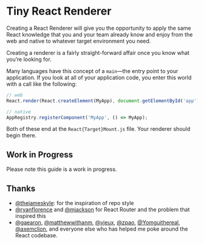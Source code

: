 # Tiny React Renderer

Creating a React Renderer will give you the opportunity to apply the same React
knowledge that you and your team already know and enjoy from the web and native
to whatever target environment you need.

Creating a renderer is a fairly straight-forward affair once you know what
you’re looking for.

Many languages have this concept of a `main`—the entry point to your
application. If you look at all of your application code, you enter this world
with a call like the following:

```jsx
// web
React.render(React.createElement(MyApp), document.getElementById('app'));

// native
AppRegistry.registerComponent('MyApp', () => MyApp);
```

Both of these end at the `React{Target}Mount.js` file. Your renderer should
begin there.

## Work in Progress

Please note this guide is a work in progress.

## Thanks

* [@thejameskyle](https://github.com/thejameskyle): for the inspiration of repo style
* [@ryanflorence](https://github.com/ryanflorence) and [@mjackson](https://github.com/mjackson) for React Router and the problem that inspired this
* [@gaearon](https://github.com/gaearon), [@matthewwithanm](https://github.com/matthewwithanm),
  [@vjeux](https://github.com/vjeux), [@zpao](https://github.com/zpao),
  [@Yomguithereal](https://github.com/Yomguithereal), [@axemclion](https://github.com/axemclion),
  and everyone else who has helped me poke around the React codebase.
